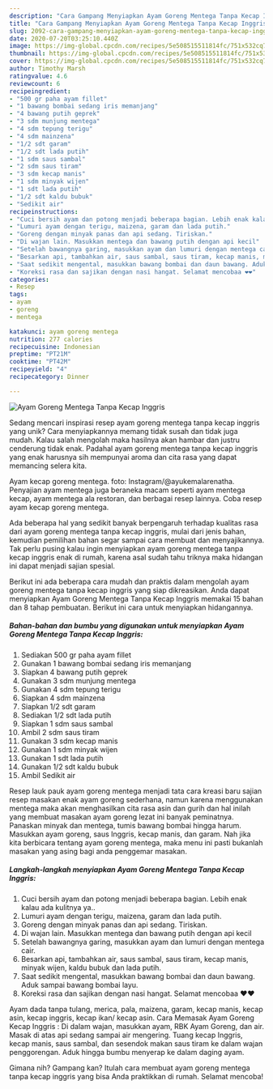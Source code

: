 ```yaml
---
description: "Cara Gampang Menyiapkan Ayam Goreng Mentega Tanpa Kecap Inggris Anti Gagal"
title: "Cara Gampang Menyiapkan Ayam Goreng Mentega Tanpa Kecap Inggris Anti Gagal"
slug: 2092-cara-gampang-menyiapkan-ayam-goreng-mentega-tanpa-kecap-inggris-anti-gagal
date: 2020-07-20T03:25:10.440Z
image: https://img-global.cpcdn.com/recipes/5e508515511814fc/751x532cq70/ayam-goreng-mentega-tanpa-kecap-inggris-foto-resep-utama.jpg
thumbnail: https://img-global.cpcdn.com/recipes/5e508515511814fc/751x532cq70/ayam-goreng-mentega-tanpa-kecap-inggris-foto-resep-utama.jpg
cover: https://img-global.cpcdn.com/recipes/5e508515511814fc/751x532cq70/ayam-goreng-mentega-tanpa-kecap-inggris-foto-resep-utama.jpg
author: Timothy Marsh
ratingvalue: 4.6
reviewcount: 6
recipeingredient:
- "500 gr paha ayam fillet"
- "1 bawang bombai sedang iris memanjang"
- "4 bawang putih geprek"
- "3 sdm munjung mentega"
- "4 sdm tepung terigu"
- "4 sdm mainzena"
- "1/2 sdt garam"
- "1/2 sdt lada putih"
- "1 sdm saus sambal"
- "2 sdm saus tiram"
- "3 sdm kecap manis"
- "1 sdm minyak wijen"
- "1 sdt lada putih"
- "1/2 sdt kaldu bubuk"
- "Sedikit air"
recipeinstructions:
- "Cuci bersih ayam dan potong menjadi beberapa bagian. Lebih enak kalau ada kulitnya ya.."
- "Lumuri ayam dengan terigu, maizena, garam dan lada putih."
- "Goreng dengan minyak panas dan api sedang. Tiriskan."
- "Di wajan lain. Masukkan mentega dan bawang putih dengan api kecil"
- "Setelah bawangnya garing, masukkan ayam dan lumuri dengan mentega cair."
- "Besarkan api, tambahkan air, saus sambal, saus tiram, kecap manis, minyak wijen, kaldu bubuk dan lada putih."
- "Saat sedikit mengental, masukkan bawang bombai dan daun bawang. Aduk sampai bawang bombai layu."
- "Koreksi rasa dan sajikan dengan nasi hangat. Selamat mencobaa ❤❤"
categories:
- Resep
tags:
- ayam
- goreng
- mentega

katakunci: ayam goreng mentega 
nutrition: 277 calories
recipecuisine: Indonesian
preptime: "PT21M"
cooktime: "PT42M"
recipeyield: "4"
recipecategory: Dinner

---
```



![Ayam Goreng Mentega Tanpa Kecap Inggris](https://img-global.cpcdn.com/recipes/5e508515511814fc/751x532cq70/ayam-goreng-mentega-tanpa-kecap-inggris-foto-resep-utama.jpg)

Sedang mencari inspirasi resep ayam goreng mentega tanpa kecap inggris yang unik? Cara menyiapkannya memang tidak susah dan tidak juga mudah. Kalau salah mengolah maka hasilnya akan hambar dan justru cenderung tidak enak. Padahal ayam goreng mentega tanpa kecap inggris yang enak harusnya sih mempunyai aroma dan cita rasa yang dapat memancing selera kita.

Ayam kecap goreng mentega. foto: Instagram/@ayukemalarenatha. Penyajian ayam mentega juga beraneka macam seperti ayam mentega kecap, ayam mentega ala restoran, dan berbagai resep lainnya. Coba resep ayam kecap goreng mentega.

Ada beberapa hal yang sedikit banyak berpengaruh terhadap kualitas rasa dari ayam goreng mentega tanpa kecap inggris, mulai dari jenis bahan, kemudian pemilihan bahan segar sampai cara membuat dan menyajikannya. Tak perlu pusing kalau ingin menyiapkan ayam goreng mentega tanpa kecap inggris enak di rumah, karena asal sudah tahu triknya maka hidangan ini dapat menjadi sajian spesial.


Berikut ini ada beberapa cara mudah dan praktis dalam mengolah ayam goreng mentega tanpa kecap inggris yang siap dikreasikan. Anda dapat menyiapkan Ayam Goreng Mentega Tanpa Kecap Inggris memakai 15 bahan dan 8 tahap pembuatan. Berikut ini cara untuk menyiapkan hidangannya.

<!--inarticleads1-->

##### Bahan-bahan dan bumbu yang digunakan untuk menyiapkan Ayam Goreng Mentega Tanpa Kecap Inggris:

1. Sediakan 500 gr paha ayam fillet
1. Gunakan 1 bawang bombai sedang iris memanjang
1. Siapkan 4 bawang putih geprek
1. Gunakan 3 sdm munjung mentega
1. Gunakan 4 sdm tepung terigu
1. Siapkan 4 sdm mainzena
1. Siapkan 1/2 sdt garam
1. Sediakan 1/2 sdt lada putih
1. Siapkan 1 sdm saus sambal
1. Ambil 2 sdm saus tiram
1. Gunakan 3 sdm kecap manis
1. Gunakan 1 sdm minyak wijen
1. Gunakan 1 sdt lada putih
1. Gunakan 1/2 sdt kaldu bubuk
1. Ambil Sedikit air


Resep lauk pauk ayam goreng mentega menjadi tata cara kreasi baru sajian resep masakan enak ayam goreng sederhana, namun karena menggunakan mentega maka akan menghasilkan cita rasa asin dan gurih dan hal inilah yang membuat masakan ayam goreng lezat ini banyak peminatnya. Panaskan minyak dan mentega, tumis bawang bombai hingga harum. Masukkan ayam goreng, saus Inggris, kecap manis, dan garam. Nah jika kita berbicara tentang ayam goreng mentega, maka menu ini pasti bukanlah masakan yang asing bagi anda penggemar masakan. 

<!--inarticleads2-->

##### Langkah-langkah menyiapkan Ayam Goreng Mentega Tanpa Kecap Inggris:

1. Cuci bersih ayam dan potong menjadi beberapa bagian. Lebih enak kalau ada kulitnya ya..
1. Lumuri ayam dengan terigu, maizena, garam dan lada putih.
1. Goreng dengan minyak panas dan api sedang. Tiriskan.
1. Di wajan lain. Masukkan mentega dan bawang putih dengan api kecil
1. Setelah bawangnya garing, masukkan ayam dan lumuri dengan mentega cair.
1. Besarkan api, tambahkan air, saus sambal, saus tiram, kecap manis, minyak wijen, kaldu bubuk dan lada putih.
1. Saat sedikit mengental, masukkan bawang bombai dan daun bawang. Aduk sampai bawang bombai layu.
1. Koreksi rasa dan sajikan dengan nasi hangat. Selamat mencobaa ❤❤


Ayam dada tanpa tulang, merica, pala, maizena, garam, kecap manis, kecap asin, kecap inggris, kecap ikan/ kecap asin. Cara Memasak Ayam Goreng Kecap Inggris : Di dalam wajan, masukkan ayam, RBK Ayam Goreng, dan air. Masak di atas api sedang sampai air mengering. Tuang kecap Inggris, kecap manis, saus sambal, dan sesendok makan saus tiram ke dalam wajan penggorengan. Aduk hingga bumbu menyerap ke dalam daging ayam. 

Gimana nih? Gampang kan? Itulah cara membuat ayam goreng mentega tanpa kecap inggris yang bisa Anda praktikkan di rumah. Selamat mencoba!

